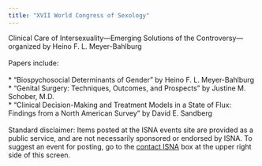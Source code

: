 ```yaml
---
title: "XVII World Congress of Sexology"
---
```


Clinical Care of Intersexuality&#8212;Emerging Solutions of the Controversy&#8212;organized by Heino F. L. Meyer-Bahlburg<br><br>Papers include:<br><br>\* &#8220;Biospychosocial Determinants of Gender&#8221; by Heino F. L. Meyer-Bahlburg <br>\* &#8220;Genital Surgery: Techniques, Outcomes, and Prospects&#8221; by Justine M. Schober, M.D.<br>* &#8220;Clinical Decision-Making and Treatment Models in a State of Flux: Findings from a North American Survey&#8221; by David E. Sandberg<br><br>Standard disclaimer: Items posted at the <span class="caps">ISNA</span> events site are provided as a public service, and are not necessarily sponsored or endorsed by <span class="caps">ISNA</span>. To suggest an event for posting, go to the [contact <span class="caps">ISNA</span>][1] box at the upper right side of this screen.

 [1]: /about/contact